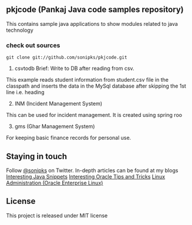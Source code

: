 ## pkjcode (Pankaj Java code samples repository)

This contains sample java applications to show modules related to java technology

### check out sources
`git clone git://github.com/sonipks/pkjcode.git`

1) csvtodb
Brief: 
Write to DB after reading from csv.

This example reads student information from student.csv file in the classpath and inserts the data in the MySql database after skipping the 1st line i.e. heading

2) INM (Incident Management System)

This can be used for incident management. It is created using spring roo

3) gms (Ghar Management System)

For keeping basic finance records for personal use.


## Staying in touch
Follow [@sonipks][] on Twitter. In-depth 
articles can be found at my blogs 
[Interesting Java Snippets][]
[Interesting Oracle Tips and Tricks][]
[Linux Administration (Oracle Enterprise Linux)][]

## License
This project is released under MIT license

[pkjcode]: https://github.com/sonipks/pkjcode.git
[@sonipks]: https://twitter.com/sonipks
[Interesting Java Snippets]: http://funjavapk.blogspot.in/
[Interesting Oracle Tips and Tricks]: http://funoraclepk.blogspot.in/
[Linux Administration (Oracle Enterprise Linux)]: http://oelpankaj.blogspot.in/